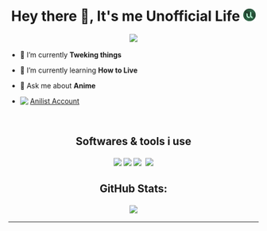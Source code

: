 <h1 align="center">Hey there &#x1F44B;, It's me Unofficial Life <img src="https://github.com/Unofficial-Life/Unofficial-Life.github.io/blob/master/res/img/avatar.webp" width=25></h1>

<p align="center"> <img src="https://visitcount.itsvg.in/api?id=Unofficial-Life&label=Profile%20Views&color=3&icon=0&pretty=true">

<br>

- &#128301; I’m currently **Tweking things**

- &#127793; I’m currently learning  **How to Live**

- &#128172; Ask me about **Anime**

- <img src="https://anilist.co/img/icons/icon.svg" width="20" align="top"> [Anilist Account](https://anilist.co/user/UnofficialTobi)

<br>

## <p align="center"> Softwares & tools i use

<p align="center">
     <img src="https://ziadoua.github.io/m3-Markdown-Badges/badges/Windows/windows2.svg">
    <img src="https://ziadoua.github.io/m3-Markdown-Badges/badges/Android/android2.svg">
    <img src="https://ziadoua.github.io/m3-Markdown-Badges/badges/Firefox/firefox3.svg">
    <img arc="https://ziadoua.github.io/m3-Markdown-Badges/badges/Github/github3.svg">
    <img src="https://ziadoua.github.io/m3-Markdown-Badges/badges/VisualStudio/visualstudio2.svg">
<br>


## <p align="center"> GitHub Stats: 

<p align="center"> <img src="https://github-readme-streak-stats.herokuapp.com?user=Unofficial-Life%20&theme=green-nur&date_format=M%20j%5B%2C%20Y%5D">

---
